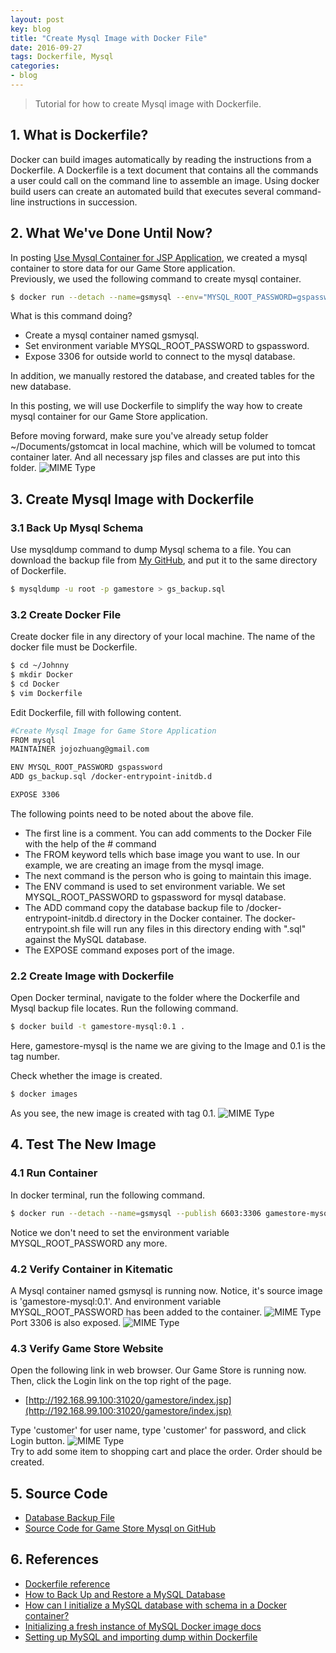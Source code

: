 ```yaml
---
layout: post
key: blog
title: "Create Mysql Image with Docker File"
date: 2016-09-27
tags: Dockerfile, Mysql
categories:
- blog
---
```


> Tutorial for how to create Mysql image with Dockerfile.

## 1. What is Dockerfile?
Docker can build images automatically by reading the instructions from a Dockerfile. A Dockerfile is a text document that contains all the commands a user could call on the command line to assemble an image. Using docker build users can create an automated build that executes several command-line instructions in succession.

## 2. What We've Done Until Now?
In posting [Use Mysql Container for JSP Application](http://jojozhuang.github.io/blog/2016/09/12/use-mysql-container-for-jsp-application/), we created a mysql container to store data for our Game Store application.  
Previously, we used the following command to create mysql container.
```sh
$ docker run --detach --name=gsmysql --env="MYSQL_ROOT_PASSWORD=gspassword" --publish 6603:3306 mysql
```
What is this command doing?
* Create a mysql container named gsmysql.
* Set environment variable MYSQL_ROOT_PASSWORD to gspassword.
* Expose 3306 for outside world to connect to the mysql database.

In addition, we manually restored the database, and created tables for the new database.

In this posting, we will use Dockerfile to simplify the way how to create mysql container for our Game Store application.

Before moving forward, make sure you've already setup folder ~/Documents/gstomcat in local machine, which will be volumed to tomcat container later. And all necessary jsp files and classes are put into this folder.
![MIME Type](/public/pics/2016-09-27/foldermapping.png)  

## 3. Create Mysql Image with Dockerfile
### 3.1 Back Up Mysql Schema
Use mysqldump command to dump Mysql schema to a file. You can download the backup file from [My GitHub](https://github.com/jojozhuang/Portfolio/blob/master/GameStoreMysql/document/gs_backup.sql), and put it to the same directory of Dockerfile.
```sh
$ mysqldump -u root -p gamestore > gs_backup.sql
```
### 3.2 Create Docker File
Create docker file in any directory of your local machine. The name of the docker file must be Dockerfile.
```sh
$ cd ~/Johnny
$ mkdir Docker
$ cd Docker
$ vim Dockerfile
```
Edit Dockerfile, fill with following content.
```sh
#Create Mysql Image for Game Store Application
FROM mysql
MAINTAINER jojozhuang@gmail.com

ENV MYSQL_ROOT_PASSWORD gspassword
ADD gs_backup.sql /docker-entrypoint-initdb.d

EXPOSE 3306

```
The following points need to be noted about the above file.
* The first line is a comment. You can add comments to the Docker File with the help of the # command
* The FROM keyword tells which base image you want to use. In our example, we are creating an image from the mysql image.
* The next command is the person who is going to maintain this image.
* The ENV command is used to set environment variable. We set MYSQL_ROOT_PASSWORD to gspassword for mysql database.
* The ADD command copy the database backup file to /docker-entrypoint-initdb.d directory in the Docker container. The docker-entrypoint.sh file will run any files in this directory ending with ".sql" against the MySQL database.
* The EXPOSE command exposes port of the image.

### 2.2 Create Image with Dockerfile
Open Docker terminal, navigate to the folder where the Dockerfile and Mysql backup file locates. Run the following command.
```sh
$ docker build -t gamestore-mysql:0.1 .
```
Here, gamestore-mysql is the name we are giving to the Image and 0.1 is the tag number.

Check whether the image is created.
```sh
$ docker images
```
As you see, the new image is created with tag 0.1.
![MIME Type](/public/pics/2016-09-27/imagecreated.png)  

## 4. Test The New Image
### 4.1 Run Container
In docker terminal, run the following command.
```sh
$ docker run --detach --name=gsmysql --publish 6603:3306 gamestore-mysql:0.1
```
Notice we don't need to set the environment variable MYSQL_ROOT_PASSWORD any more.
### 4.2 Verify Container in Kitematic
A Mysql container named gsmysql is running now. Notice, it's source image is 'gamestore-mysql:0.1'. And environment variable MYSQL_ROOT_PASSWORD has been added to the container.
![MIME Type](/public/pics/2016-09-27/general.png)  
Port 3306 is also exposed.
![MIME Type](/public/pics/2016-09-27/ports.png)  

### 4.3 Verify Game Store Website
Open the following link in web browser. Our Game Store is running now. Then, click the Login link on the top right of the page.
* [http://192.168.99.100:31020/gamestore/index.jsp](http://192.168.99.100:31020/gamestore/index.jsp)

Type 'customer' for user name, type 'customer' for password, and click Login button.
![MIME Type](/public/pics/2016-09-27/login.png)  
Try to add some item to shopping cart and place the order. Order should be created.

## 5. Source Code
* [Database Backup File](https://github.com/jojozhuang/Portfolio/blob/master/GameStoreMysql/document/gs_backup.sql)
* [Source Code for Game Store Mysql on GitHub](https://github.com/jojozhuang/Portfolio/tree/master/GameStoreMysql)

## 6. References
* [Dockerfile reference](https://docs.docker.com/engine/reference/builder/)
* [How to Back Up and Restore a MySQL Database](http://webcheatsheet.com/sql/mysql_backup_restore.php)
* [How can I initialize a MySQL database with schema in a Docker container?](https://stackoverflow.com/questions/29145370/how-can-i-initialize-a-mysql-database-with-schema-in-a-docker-container)
* [Initializing a fresh instance of MySQL Docker image docs](https://hub.docker.com/_/mysql/)
* [Setting up MySQL and importing dump within Dockerfile](https://stackoverflow.com/questions/25920029/setting-up-mysql-and-importing-dump-within-dockerfile)
